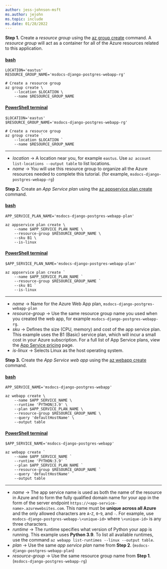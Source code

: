 ```yaml
---
author: jess-johnson-msft
ms.author: jejohn
ms.topic: include
ms.date: 01/28/2022
---
```


**Step 1.** Create a *resource group* using the [az group create](/cli/azure/group/az-group-create) command. A *resource group* will act as a container for all of the Azure resources related to this application.

#### [bash](#tab/terminal-bash)

```azurecli
LOCATION='eastus'
RESOURCE_GROUP_NAME='msdocs-django-postgres-webapp-rg'

# Create a resource group
az group create \
    --location $LOCATION \
    --name $RESOURCE_GROUP_NAME
```

#### [PowerShell terminal](#tab/terminal-powershell)

```azurecli
$LOCATION='eastus'
$RESOURCE_GROUP_NAME='msdocs-django-postgres-webapp-rg'

# Create a resource group
az group create `
    --location $LOCATION `
    --name $RESOURCE_GROUP_NAME
```

---

* *location* &rarr; A location near you, for example `eastus`. Use `az account list-locations --output table` to list locations.
* *name* &rarr; You will use this resource group to organize all the Azure resources needed to complete this tutorial. (for example, `msdocs-django-postgres-webapp-rg`)

**Step 2.** Create an *App Service plan* using the [az appservice plan create](/cli/azure/appservice/plan#az_appservice_plan_create) command.

#### [bash](#tab/terminal-bash)

```azurecli
APP_SERVICE_PLAN_NAME='msdocs-django-postgres-webapp-plan'

az appservice plan create \
    --name $APP_SERVICE_PLAN_NAME \
    --resource-group $RESOURCE_GROUP_NAME \
    --sku B1 \
    --is-linux
```

#### [PowerShell terminal](#tab/terminal-powershell)

```azurecli
$APP_SERVICE_PLAN_NAME='msdocs-django-postgres-webapp-plan'

az appservice plan create `
    --name $APP_SERVICE_PLAN_NAME `
    --resource-group $RESOURCE_GROUP_NAME `
    --sku B1 `
    --is-linux
```

---

* *name* &rarr; Name for the Azure Web App plan, `msdocs-django-postgres-webapp-plan`
* *resource-group* &rarr; Use the same resource group name you used when you created the web app, for example `msdocs-django-postgres-webapp-rg`.
* *sku* &rarr; Defines the size (CPU, memory) and cost of the app service plan.  This example uses the B1 (Basic) service plan, which will incur a small cost in your Azure subscription. For a full list of App Service plans, view the [App Service pricing](https://azure.microsoft.com/pricing/details/app-service/linux/) page.
* *is-linux* &rarr; Selects Linux as the host operating system.

**Step 3.** Create the *App Service web app* using the [az webapp create](/cli/azure/webapp#az_webapp_create) command.

#### [bash](#tab/terminal-bash)

```azurecli
APP_SERVICE_NAME='msdocs-django-postgres-webapp'

az webapp create \
    --name $APP_SERVICE_NAME \
    --runtime 'PYTHON|3.9' \
    --plan $APP_SERVICE_PLAN_NAME \
    --resource-group $RESOURCE_GROUP_NAME \
    --query 'defaultHostName' \
    --output table
```

#### [PowerShell terminal](#tab/terminal-powershell)

```azurecli
$APP_SERVICE_NAME='msdocs-django-postgres-webapp'

az webapp create `
    --name $APP_SERVICE_NAME `
    --runtime 'PYTHON:3.9' `
    --plan $APP_SERVICE_PLAN_NAME `
    --resource-group $RESOURCE_GROUP_NAME `
    --query 'defaultHostName' `
    --output table
```

---

* *name* &rarr; The app service name is used as both the name of the resource in Azure and to form the fully qualified domain name for your app in the form of the server endpoint `https://<app-service-name>.azurewebsites.com`. This name must be **unique across all Azure** and the only allowed characters are `A`-`Z`, `0`-`9`, and `-`. For example, use `msdocs-django-postgres-webapp-\<unique-id>` where `\<unique-id>` is any three characters.
* *runtime* &rarr; The runtime specifies what version of Python your app is running. This example uses **Python 3.9**. To list all available runtimes, use the command `az webapp list-runtimes --linux --output table`.
* *plan* &rarr; Use the same *app service plan* name from **Step 2**. (`msdocs-django-postgres-webapp-plan`)
* *resource-group* &rarr; Use the same resource group name from **Step 1**. (`msdocs-django-postgres-webapp-rg`)

